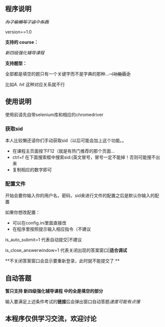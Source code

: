 ## 程序说明

~~*为了偷懒写了这个东西*~~ 

version==1.0

**支持的 course：**

*新四级强化辅导课程*

**支持题型：**

全部都是填空的题只有一个关键字而不是字典的那种...~~（功能匮乏~~

比如*A. hit* 这种对应关系就不行

## 使用说明

使用前请先自带selenium库和相应的chromedriver

### 获取sid

本人比较懒还请你们手动获取sid（以后可能会加上这个功能。。
* 在课程主页面按下F12（就是有热门推荐的那个页面...
* ctrl+f 在下面搜索框中搜索sid:(英文冒号，冒号一定不能掉！否则可能搜不出来
* 复制相应的数字即可

### 配置文件

开始会要你输入你的用户名，密码，sid来进行文件的配置之后是默认你输入的配置

如果你想改配置：

* 可以在config.ini里面直接改
* 在程序里按照提示输入相应指令（不建议

is_auto_submit=1 代表自动提交|不建议

is_close_answerwindow=1 代表关闭出现的答案窗口|**适合调试**

**不关闭答案窗口会显示要重新登录，此时就不能提交了 **

## 自动答题

**暂只支持  新四级强化辅导课程 中的全是填空的部分**

输入要满足上述条件考试的**链接**后会弹出窗口自动答题*速度可能有点慢*

## 本程序仅供学习交流，欢迎讨论

